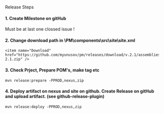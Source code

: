 Release Steps

#### 1. Create Milestone on gitHub 

Must be at last one clossed issue !

#### 2. Change download path in \PM\components\src\site\site.xml
 
 ```
<item name="Download" href="https://github.com/myunusov/pm/releases/download/v.2.1/assemblies-2.1.zip" />
 ```
  
#### 3. Check Prject, Prepare POM's, make tag etc 

```
mvn release:prepare -PPROD,nexus,zip
```
    
#### 4. Deploy artifact on nexus and site on github. Create Release on gitHub and upload artifact. (see github-release-plugin)

```
mvn release:deploy -PPROD,nexus,zip
```
                         